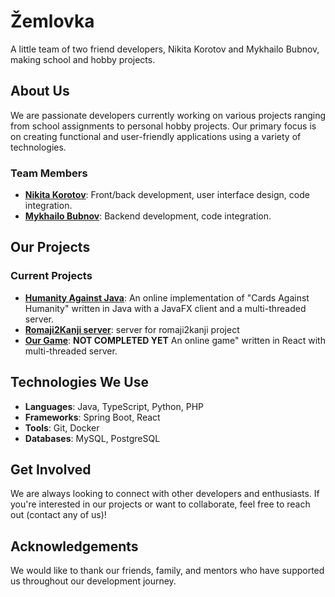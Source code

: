 # Žemlovka

A little team of two friend developers, Nikita Korotov and Mykhailo Bubnov, making school and hobby projects.

## About Us
We are passionate developers currently working on various projects ranging from school assignments to personal hobby projects. Our primary focus is on creating functional and user-friendly applications using a variety of technologies.

### Team Members
- **[Nikita Korotov](https://github.com/Nikinayzer)**: Front/back development, user interface design, code integration.
- **[Mykhailo Bubnov](https://github.com/miahandrio)**: Backend development, code integration.

## Our Projects
### Current Projects
- **[Humanity Against Java](https://github.com/Zemlovka/humanity-against-java)**: An online implementation of "Cards Against Humanity" written in Java with a JavaFX client and a multi-threaded server.
- **[Romaji2Kanji server](https://github.com/Zemlovka/romaji-to-kanji-server)**: server for romaji2kanji project
- **[Our Game](https://github.com/Zemlovka/ourgame-server)**:  **NOT COMPLETED YET** An online game" written in React with multi-threaded server.

## Technologies We Use
- **Languages**: Java, TypeScript, Python, PHP
- **Frameworks**: Spring Boot, React
- **Tools**: Git, Docker
- **Databases**: MySQL, PostgreSQL

## Get Involved
We are always looking to connect with other developers and enthusiasts. If you're interested in our projects or want to collaborate, feel free to reach out (contact any of us)!

## Acknowledgements
We would like to thank our friends, family, and mentors who have supported us throughout our development journey.
